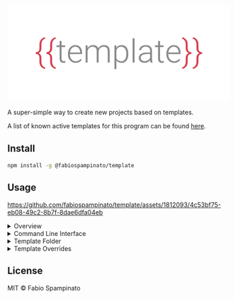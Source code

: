 
<p align="center">
  <img src="resources/logo.png" width=500 alt="Logo">
</p>

A super-simple way to create new projects based on templates.

A list of known active templates for this program can be found [here](https://github.com/fabiospampinato/awesome-template).

## Install

```sh
npm install -g @fabiospampinato/template
```

## Usage

https://github.com/fabiospampinato/template/assets/1812093/4c53bf75-eb08-49c2-8b7f-8dae6dfa04eb

<details>
<summary>Overview</summary>

At a high level a template looks like this:

1. A template is just a folder installed locally simply by `git clone`-ing it into `~/.templates`, or you can copy it manually there.
2. Each template has a folder named "template" inside it, which is what will be used for creating projects.
3. Each template has a "template.json" file inside it, which lists all variables used by files inside the "template" folder.
4. Each template may optionally have a folder named "hooks" inside it, containing files that will be executed at the appropriate times.

When creating a project from a template this happens:

1. The user is asked to provide a value for each variable listed by the template inside its "template.json" file.
2. The entire "template" folder inside the template is duplicated.
3. Each non-binary file inside this folder is rendered with [`picolate`](https://github.com/fabiospampinato/picolate) using the provided variables.
4. All rendered and non-binary files are copied in a newly created folder that has the name of the project you want to create.
5. The postinstall hook, if present, is executed.
6. That's it.

</details>

<details>
<summary>Command Line Interface</summary>

The following commands are available:

```sh
# Show help for the entire program
template --help

# Show help for a specific command
template install --help

# List all installed templates
template ls

# CD into an installed template
template cd my-template

# Install a template using a custom git endpoint
template install https://gitlab.com/some-user/some-repo.git my-template

# Install a template using a GitHub url
template install https://github.com/fabiospampinato/template-typescript-package typescript-package

# Install a template using a GitHub shorthand
template install fabiospampinato/template-typescript-package typescript-package

# Install a template from a local path
template install ./work-in-progress-template wip-template

# Automatically update all templates backed by git
template update

# Automatically update a specific template
template update my-template

# Uninstall a template
template uninstall my-template

# Create a new project from a template
template new typescript-package my-package
```

</details>

<details>
<summary>Template Folder</summary>

As mentioned in the "Overview" section a template must have this structure on disk:

```
.
├── hooks (optional)
│   └── postinstall.js (optional)
├── template
│   └── <anything>
└── template.json
```

- You can put any files and folders you want under the "template" folder.
- Everything inside it will be copied when creating a new project from it, and non-binary files will be rendered with [`picolate`](https://github.com/fabiospampinato/picolate) before saving them to disk.
- Syntax highlighting for those files in your editor will probably be broken, but if you change the language to "Handlebars" it should look nice again.
- Hooks are optional, each of them must export a function, that this program will call at the right times. Inside hooks `process.cwd ()` will return the path of the new project.
- The following hooks are supported:
  - `postinstall.js`: it will be called right after a new project has been created. It will receive the object of variables used to render the project.

The "template.json" file should look somewhat like this:

```json
{
  "variables": {
    "name": {
      "type": "string"
    },
    "description": {
      "type": "string"
    },
    "version": {
      "type": "string",
      "default": "1.0.0"
    },
    "author": {
      "type": "string"
    },
    "owner": {
      "type": "string"
    },
    "scoped": {
      "type": "boolean"
    },
    "tested": {
      "type": "boolean"
    }
  }
}
```

- The user will be prompted to provide a value for each variable you list here.
- You should list every single variable referenced by any of your template files.
- A variable can either be of type "string" or of type "boolean".
- A variable can also provide a default value, to allow the user to use that value quickly just by pressing enter.

</details>

<details>
<summary>Template Overrides</summary>

As we saw in the "Templates Folder" section each template must provide a metadata "template.json" file, listing all the variables it uses, and optionally providing some default values for them.

There's also a way to override this metadata, by having a file at `~/.templates/templates.json` that looks like this:

```json
{
  "typescript-package": {
    "variables": {
      "author": {
        "default": "Fabio Spampinato"
      },
      "owner": {
        "default": "fabiospampinato"
      }
    }
  },
  "some-other-template": {
    "variables": {
      "someOtherVariable": {
        "default": "Some default value"
      }
    }
  }
}
```

This is very useful because:

- In order for a template to be usable by a wide range of people it makes no sense to specify for example a default value for the "author" variable.
- Still, once you install a template you probably know who the author is going to be, and you don't want to type out that informattion a million times, so this way you can override defaults for a template.

</details>

## License

MIT © Fabio Spampinato
